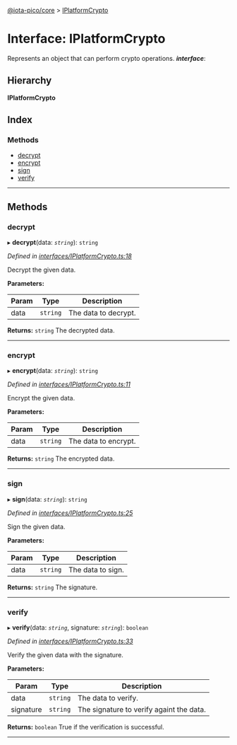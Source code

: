 [@iota-pico/core](../README.md) > [IPlatformCrypto](../interfaces/iplatformcrypto.md)

# Interface: IPlatformCrypto

Represents an object that can perform crypto operations.
*__interface__*: 

## Hierarchy

**IPlatformCrypto**

## Index

### Methods

* [decrypt](iplatformcrypto.md#decrypt)
* [encrypt](iplatformcrypto.md#encrypt)
* [sign](iplatformcrypto.md#sign)
* [verify](iplatformcrypto.md#verify)

---

## Methods

<a id="decrypt"></a>

###  decrypt

▸ **decrypt**(data: *`string`*): `string`

*Defined in [interfaces/IPlatformCrypto.ts:18](https://github.com/iota-pico/core/blob/86c99bb/src/interfaces/IPlatformCrypto.ts#L18)*

Decrypt the given data.

**Parameters:**

| Param | Type | Description |
| ------ | ------ | ------ |
| data | `string`   |  The data to decrypt. |

**Returns:** `string`
The decrypted data.

___

<a id="encrypt"></a>

###  encrypt

▸ **encrypt**(data: *`string`*): `string`

*Defined in [interfaces/IPlatformCrypto.ts:11](https://github.com/iota-pico/core/blob/86c99bb/src/interfaces/IPlatformCrypto.ts#L11)*

Encrypt the given data.

**Parameters:**

| Param | Type | Description |
| ------ | ------ | ------ |
| data | `string`   |  The data to encrypt. |

**Returns:** `string`
The encrypted data.

___

<a id="sign"></a>

###  sign

▸ **sign**(data: *`string`*): `string`

*Defined in [interfaces/IPlatformCrypto.ts:25](https://github.com/iota-pico/core/blob/86c99bb/src/interfaces/IPlatformCrypto.ts#L25)*

Sign the given data.

**Parameters:**

| Param | Type | Description |
| ------ | ------ | ------ |
| data | `string`   |  The data to sign. |

**Returns:** `string`
The signature.

___

<a id="verify"></a>

###  verify

▸ **verify**(data: *`string`*, signature: *`string`*): `boolean`

*Defined in [interfaces/IPlatformCrypto.ts:33](https://github.com/iota-pico/core/blob/86c99bb/src/interfaces/IPlatformCrypto.ts#L33)*

Verify the given data with the signature.

**Parameters:**

| Param | Type | Description |
| ------ | ------ | ------ |
| data | `string`   |  The data to verify. |
| signature | `string`   |  The signature to verify againt the data. |

**Returns:** `boolean`
True if the verification is successful.

___


